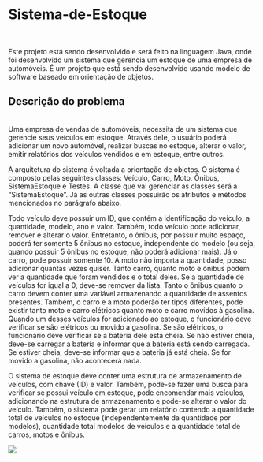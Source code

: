 # Sistema-de-Estoque
<br>

Este projeto está sendo desenvolvido e será feito na linguagem Java, onde foi desenvolvido um sistema que gerencia um estoque de uma empresa de automóveis. É um projeto que está sendo desenvolvido usando modelo de software baseado em orientação de objetos.
## Descrição do problema 
<br>
Uma empresa de vendas de automóveis, necessita de um sistema que gerencie seus veículos em estoque. Através dele, o usuário poderá adicionar um novo automóvel, realizar buscas no estoque, alterar o valor, emitir relatórios dos veículos vendidos e em estoque, entre outros. 

A arquitetura do sistema é voltada a orientação de objetos. O sistema é composto pelas seguintes classes: Veículo, Carro, Moto, Ônibus, SistemaEstoque e Testes. A classe que vai gerenciar as classes será a “SistemaEstoque”. Já as outras classes possuirão os atributos e métodos mencionados no parágrafo abaixo. <br>

Todo veículo deve possuir um ID, que contém a identificação do veículo, a quantidade, modelo, ano e valor. Também, todo veículo pode adicionar, remover e alterar o valor. Entretanto, o ônibus, por possuir muito espaço, poderá ter somente 5 ônibus no estoque, independente do modelo (ou seja, quando possuir 5 ônibus no estoque, não poderá adicionar mais). Já o carro, pode possuir somente 10. A moto não importa a quantidade, posso adicionar quantas vezes quiser. Tanto carro, quanto moto e ônibus podem ver a quantidade que foram vendidos e o total deles. Se a quantidade de veículos for igual a 0, deve-se remover da lista. Tanto o ônibus quanto o carro devem conter uma variável armazenando a quantidade de assentos presentes. Também, o carro e a moto poderão ter tipos diferentes, pode existir tanto moto e carro elétricos quanto moto e carro movidos à gasolina. Quando um desses veículos for adicionado ao estoque, o funcionário deve verificar se são elétricos ou movido a gasolina. Se são elétricos, o funcionário deve verificar se a bateria dele está cheia. Se não estiver cheia, deve-se carregar a bateria e informar que a bateria está sendo carregada. Se estiver cheia, deve-se informar que a bateria já está cheia. Se for movido a gasolina, não acontecerá nada. <br>

O sistema de estoque deve conter uma estrutura de armazenamento de veículos, com chave (ID) e valor. Também, pode-se fazer uma busca para verificar se possui veículo em estoque, pode encomendar mais veículos, adicionando na estrutura de armazenamento e pode-se alterar o valor do veículo. Também, o sistema pode gerar um relatório contendo a quantidade total de veículos no estoque (independentemente da quantidade por modelos), quantidade total modelos de veículos e a quantidade total de carros, motos e ônibus.  <br>

![](img//tabela.jpeg)
